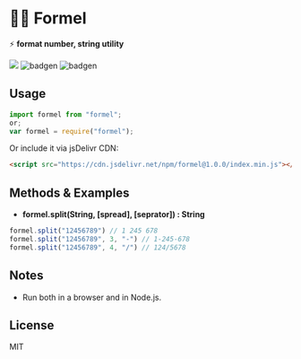 # 🔢😊 Formel

⚡️ **format number, string utility**

[![](https://data.jsdelivr.com/v1/package/npm/formel/badge)](https://www.jsdelivr.com/package/npm/formel) ![badgen](https://badgen.net/bundlephobia/min/formel) ![badgen](https://badgen.net/bundlephobia/minzip/formel)

## Usage

```js
import formel from "formel";
or;
var formel = require("formel");
```

Or include it via jsDelivr CDN:

```html
<script src="https://cdn.jsdelivr.net/npm/formel@1.0.0/index.min.js"></script>
```

## Methods & Examples

- **formel.split(String, [spread], [seprator]) : String**

```js
formel.split("12456789") // 1 245 678
formel.split("12456789", 3, "-") // 1-245-678
formel.split("12456789", 4, "/") // 124/5678
```

## Notes
- Run both in a browser and in Node.js.

## License
MIT
